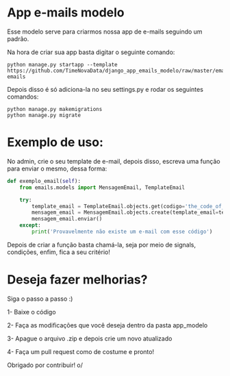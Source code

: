 # App e-mails modelo

Esse modelo serve para criarmos nossa app de e-mails seguindo um padrão.

Na hora de criar sua app basta digitar o seguinte comando:

```shell
python manage.py startapp --template https://github.com/TimeNovaData/django_app_emails_modelo/raw/master/emails.zip emails
```

Depois disso é só adiciona-la no seu settings.py e rodar os seguintes comandos:

```shell
python manage.py makemigrations
python manage.py migrate
```

# Exemplo de uso:

No admin, crie o seu template de e-mail, depois disso, escreva uma função para enviar o mesmo, dessa forma:

```python
def exemplo_email(self):
    from emails.models import MensagemEmail, TemplateEmail

    try:
        template_email = TemplateEmail.objects.get(codigo='the_code_of_email')
        mensagem_email = MensagemEmail.objects.create(template_email=template_email)
        mensagem_email.enviar()
    except:
        print('Provavelmente não existe um e-mail com esse código')
```

Depois de criar a função basta chamá-la, seja por meio de signals, condições, enfim, fica a seu critério!

# Deseja fazer melhorias?

Siga o passo a passo :)

1- Baixe o código

2- Faça as modificações que você deseja dentro da pasta app_modelo

3- Apague o arquivo .zip e depois crie um novo atualizado

4- Faça um pull request como de costume e pronto!

Obrigado por contribuir! o/
